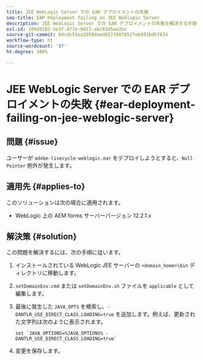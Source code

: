 ```yaml
---
title: JEE WebLogic Server での EAR デプロイメントの失敗
seo-title: EAR Deployment failing on JEE Weblogic Server
description: JEE WebLogic Server での EAR デプロイメントの失敗を解決する手順
exl-id: 109d9182-5e3f-477e-9417-abc83d5ea3bc
source-git-commit: 04cdc51ea2059daed6573987052feb893bd5f634
workflow-type: ht
source-wordcount: '97'
ht-degree: 100%

---
```


# JEE WebLogic Server での EAR デプロイメントの失敗 {#ear-deployment-failing-on-jee-weblogic-server}

## 問題 {#issue}

ユーザーが `adobe-livecycle-weblogic.ear` をデプロイしようとすると、`Null Pointer` 例外が発生します。

## 適用先 {#applies-to}

このソリューションは次の場合に適用されます。

* WebLogic 上の AEM forms サーバーバージョン 12.2.1.x

## 解決策 {#solution}

この問題を解決するには、次の手順に従います。

1. インストールされている WebLogic JEE サーバーの `<domain_home>\bin` ディレクトリに移動します。

1. `setDomainEnv.cmd` または `setDomainEnv.sh` ファイルを `applicable` として編集します。

1. 最後に発生した `JAVA_OPTS` を検索し、`-DANTLR_USE_DIRECT_CLASS_LOADING=true` を追加します。例えば、更新された文字列は次のように表示されます。

       set `JAVA_OPTIONS=%JAVA_OPTIONS% -DANTLR_USE_DIRECT_CLASS_LOADING=true`
   
1. 変更を保存します。

